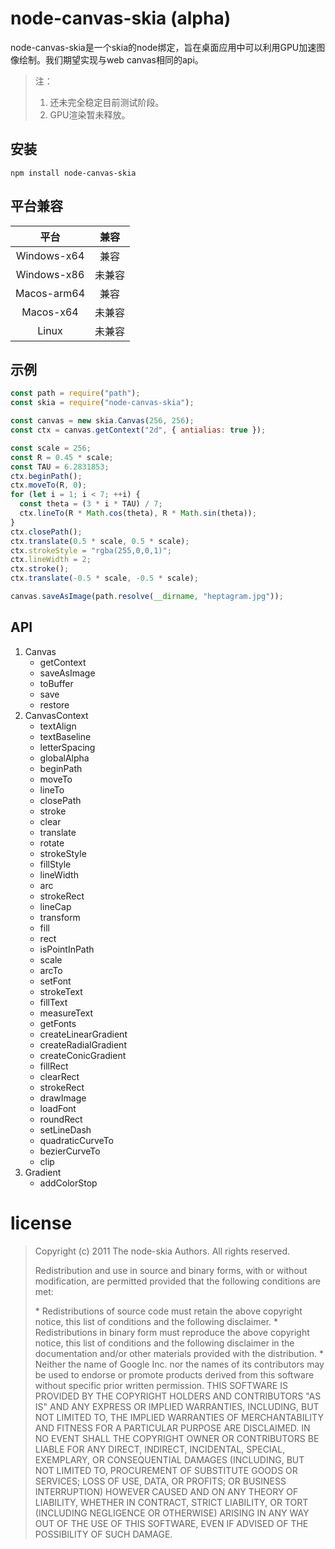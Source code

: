 # node-canvas-skia (alpha)

node-canvas-skia是一个skia的node绑定，旨在桌面应用中可以利用GPU加速图像绘制。我们期望实现与web canvas相同的api。

> 注：
>
> 1. 还未完全稳定目前测试阶段。
> 2. GPU渲染暂未释放。

## 安装

```shell
npm install node-canvas-skia
```

## 平台兼容

|    平台     |  兼容  |
| :---------: | :----: |
| Windows-x64 |  兼容  |
| Windows-x86 | 未兼容 |
| Macos-arm64 |  兼容  |
|  Macos-x64  | 未兼容 |
|    Linux    | 未兼容 |

## 示例

```js
const path = require("path");
const skia = require("node-canvas-skia");

const canvas = new skia.Canvas(256, 256);
const ctx = canvas.getContext("2d", { antialias: true });

const scale = 256;
const R = 0.45 * scale;
const TAU = 6.2831853;
ctx.beginPath();
ctx.moveTo(R, 0);
for (let i = 1; i < 7; ++i) {
  const theta = (3 * i * TAU) / 7;
  ctx.lineTo(R * Math.cos(theta), R * Math.sin(theta));
}
ctx.closePath();
ctx.translate(0.5 * scale, 0.5 * scale);
ctx.strokeStyle = "rgba(255,0,0,1)";
ctx.lineWidth = 2;
ctx.stroke();
ctx.translate(-0.5 * scale, -0.5 * scale);

canvas.saveAsImage(path.resolve(__dirname, "heptagram.jpg"));
```

## API

1. Canvas
   - getContext
   - saveAsImage
   - toBuffer
   - save
   - restore
2. CanvasContext
   - textAlign
   - textBaseline
   - letterSpacing
   - globalAlpha
   - beginPath
   - moveTo
   - lineTo
   - closePath
   - stroke
   - clear
   - translate
   - rotate
   - strokeStyle
   - fillStyle
   - lineWidth
   - arc
   - strokeRect
   - lineCap
   - transform
   - fill
   - rect
   - isPointInPath
   - scale
   - arcTo
   - setFont
   - strokeText
   - fillText
   - measureText
   - getFonts
   - createLinearGradient
   - createRadialGradient
   - createConicGradient
   - fillRect
   - clearRect
   - strokeRect
   - drawImage
   - loadFont
   - roundRect
   - setLineDash
   - quadraticCurveTo
   - bezierCurveTo
   - clip
3. Gradient
   - addColorStop

# license

> Copyright (c) 2011 The node-skia Authors. All rights reserved.
>
> Redistribution and use in source and binary forms, with or without
> modification, are permitted provided that the following conditions are
> met:
>
> \* Redistributions of source code must retain the above copyright
> notice, this list of conditions and the following disclaimer. \* Redistributions in binary form must reproduce the above
> copyright notice, this list of conditions and the following disclaimer
> in the documentation and/or other materials provided with the
> distribution. \* Neither the name of Google Inc. nor the names of its
> contributors may be used to endorse or promote products derived from
> this software without specific prior written permission.
> THIS SOFTWARE IS PROVIDED BY THE COPYRIGHT HOLDERS AND CONTRIBUTORS
> "AS IS" AND ANY EXPRESS OR IMPLIED WARRANTIES, INCLUDING, BUT NOT
> LIMITED TO, THE IMPLIED WARRANTIES OF MERCHANTABILITY AND FITNESS FOR
> A PARTICULAR PURPOSE ARE DISCLAIMED. IN NO EVENT SHALL THE COPYRIGHT
> OWNER OR CONTRIBUTORS BE LIABLE FOR ANY DIRECT, INDIRECT, INCIDENTAL,
> SPECIAL, EXEMPLARY, OR CONSEQUENTIAL DAMAGES (INCLUDING, BUT NOT
> LIMITED TO, PROCUREMENT OF SUBSTITUTE GOODS OR SERVICES; LOSS OF USE,
> DATA, OR PROFITS; OR BUSINESS INTERRUPTION) HOWEVER CAUSED AND ON ANY
> THEORY OF LIABILITY, WHETHER IN CONTRACT, STRICT LIABILITY, OR TORT
> (INCLUDING NEGLIGENCE OR OTHERWISE) ARISING IN ANY WAY OUT OF THE USE
> OF THIS SOFTWARE, EVEN IF ADVISED OF THE POSSIBILITY OF SUCH DAMAGE.
